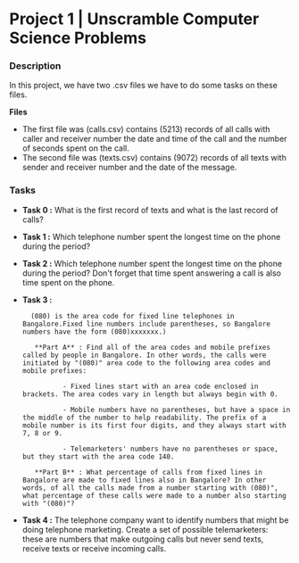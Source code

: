 # Project 1 | Unscramble Computer Science Problems

### Description 
In this project, we have two .csv files we have to do some tasks on these files.

**Files** 
- The first file was (calls.csv) contains (5213) records of all calls with caller and receiver number the date and time of the call and the number of seconds spent on the call.
- The second file was (texts.csv) contains (9072) records of all texts with sender and receiver number  and the date of the message.

### Tasks

- **Task 0 :**  What is the first record of texts and what is the last record of calls?
- **Task 1 :**  Which telephone number spent the longest time on the phone during the period?
- **Task 2 :**  Which telephone number spent the longest time on the phone during the period? Don't forget that time spent answering a call is also time spent on the phone.
- **Task 3 :** 

        (080) is the area code for fixed line telephones in Bangalore.Fixed line numbers include parentheses, so Bangalore numbers have the form (080)xxxxxxx.)

         **Part A** : Find all of the area codes and mobile prefixes called by people in Bangalore. In other words, the calls were initiated by "(080)" area code to the following area codes and mobile prefixes:

                - Fixed lines start with an area code enclosed in brackets. The area codes vary in length but always begin with 0.
   
                - Mobile numbers have no parentheses, but have a space in the middle of the number to help readability. The prefix of a mobile number is its first four digits, and they always start with 7, 8 or 9.
   
                - Telemarketers' numbers have no parentheses or space, but they start with the area code 140.
 
         **Part B** : What percentage of calls from fixed lines in Bangalore are made to fixed lines also in Bangalore? In other words, of all the calls made from a number starting with (080)", what percentage of these calls were made to a number also starting with "(080)"?
   
- **Task 4 :** The telephone company want to identify numbers that might be doing telephone marketing. Create a set of possible telemarketers: these are numbers that make outgoing calls but never send texts, receive texts or receive incoming calls.

